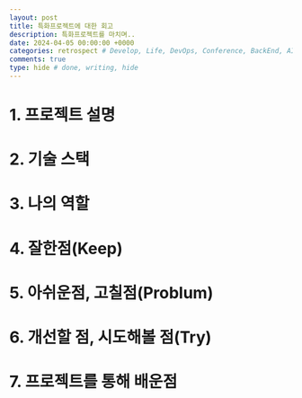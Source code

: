 ```yaml
---
layout: post
title: 특화프로젝트에 대한 회고
description: 특화프로젝트를 마치며..
date: 2024-04-05 00:00:00 +0000
categories: retrospect # Develop, Life, DevOps, Conference, BackEnd, AI, Etc, retrospect
comments: true
type: hide # done, writing, hide
---
```


# 1. 프로젝트 설명

# 2. 기술 스택

# 3. 나의 역할

# 4. 잘한점(Keep)

# 5. 아쉬운점, 고칠점(Problum)

# 6. 개선할 점, 시도해볼 점(Try)

# 7. 프로젝트를 통해 배운점
